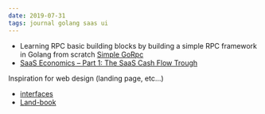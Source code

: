 ```yaml
---
date: 2019-07-31
tags: journal golang saas ui
---
```


* Learning RPC basic building blocks by building a simple RPC framework in Golang from scratch [Simple GoRpc](https://github.com/ankur-anand/simple-go-rpc)
* [SaaS Economics – Part 1: The SaaS Cash Flow Trough](mhttps://www.forentrepreneurs.com/saas-economics-1/)

Inspiration for web design (landing page, etc...)

* [interfaces](https://interfaces.pro/)
* [Land-book](https://land-book.com/)